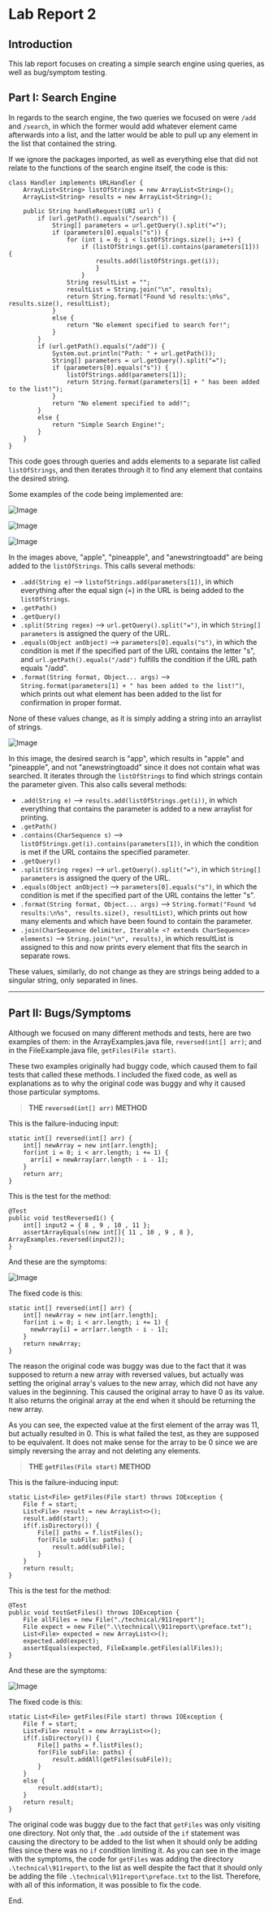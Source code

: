 # Lab Report 2
## Introduction
This lab report focuses on creating a simple search engine using queries, as well as bug/symptom testing.




## Part I: Search Engine 
In regards to the search engine, the two queries we focused on were `/add` and `/search`, in which the former would add whatever element came afterwards into a list, and the latter would be able to pull up any element in the list that contained the string. 

If we ignore the packages imported, as well as everything else that did not relate to the functions of the search engine itself, the code is this:
```
class Handler implements URLHandler {
    ArrayList<String> listOfStrings = new ArrayList<String>();
    ArrayList<String> results = new ArrayList<String>();

    public String handleRequest(URI url) {
        if (url.getPath().equals("/search")) {
            String[] parameters = url.getQuery().split("=");
            if (parameters[0].equals("s")) {
                for (int i = 0; i < listOfStrings.size(); i++) {
                    if (listOfStrings.get(i).contains(parameters[1])) {
                        results.add(listOfStrings.get(i));
                        }
                    }
                String resultList = "";
                resultList = String.join("\n", results);
                return String.format("Found %d results:\n%s", results.size(), resultList); 
            }
            else {
                return "No element specified to search for!";
            }
        }
        if (url.getPath().equals("/add")) {
            System.out.println("Path: " + url.getPath());
            String[] parameters = url.getQuery().split("=");
            if (parameters[0].equals("s")) {
                listOfStrings.add(parameters[1]);
                return String.format(parameters[1] + " has been added to the list!");
            }
            return "No element specified to add!";
        }
        else {
            return "Simple Search Engine!";
        }
    }
}
```
This code goes through queries and adds elements to a separate list called `listOfStrings`, and then iterates through it to find any element that contains the desired string.


Some examples of the code being implemented are:

![Image](Screenshot9.png)

![Image](Screenshot10.png)

![Image](Screenshot11.png)

In the images above, "apple", "pineapple", and "anewstringtoadd" are being added to the `listOfStrings`. This calls several methods: 
* `.add(String e)` --> `listofStrings.add(parameters[1])`, in which everything after the equal sign (=) in the URL is being added to the `listOfStrings`.
* `.getPath()`
* `.getQuery()`
* `.split(String regex)` --> `url.getQuery().split("=")`, in which `String[] parameters` is assigned the query of the URL.
* `.equals(Object anObject)` --> `parameters[0].equals("s")`, in which the condition is met if the specified part of the URL contains the letter "s", and `url.getPath().equals("/add")` fulfills the condition if the URL path equals "/add".
* `.format(String format, Object... args)` --> `String.format(parameters[1] + " has been added to the list!")`, which prints out what element has been added to the list for confirmation in proper format.

None of these values change, as it is simply adding a string into an arraylist of strings. 

![Image](Screenshot12.png)

In this image, the desired search is "app", which results in "apple" and "pineapple", and not "anewstringtoadd" since it does not contain what was searched. It iterates through the `listOfStrings` to find which strings contain the parameter given. This also calls several methods: 
* `.add(String e)` --> `results.add(listOfStrings.get(i))`, in which everything that contains the parameter is added to a new arraylist for printing.
* `.getPath()`
* `.contains(CharSequence s)` --> `listOfStrings.get(i).contains(parameters[1])`, in which the condition is met if the URL contains the specified parameter.
* `.getQuery()`
* `.split(String regex)` --> `url.getQuery().split("=")`, in which `String[] parameters` is assigned the query of the URL.
* `.equals(Object anObject)` --> `parameters[0].equals("s")`, in which the condition is met if the specified part of the URL contains the letter "s". 
* `.format(String format, Object... args)` --> `String.format("Found %d results:\n%s", results.size(), resultList)`, which prints out how many elements and which have been found to contain the parameter. 
* `.join(CharSequence delimiter, Iterable <? extends CharSequence> elements)` --> `String.join("\n", results)`, in which resultList is assigned to this and now prints every element that fits the search in separate rows.

These values, similarly, do not change as they are strings being added to a singular string, only separated in lines.

***

## Part II: Bugs/Symptoms 
Although we focused on many different methods and tests, here are two examples of them: in the ArrayExamples.java file, `reversed(int[] arr)`; and in the FileExample.java file, `getFiles(File start)`. 

These two examples originally had buggy code, which caused them to fail tests that called these methods. I included the fixed code, as well as explanations as to why the original code was buggy and why it caused those particular symptoms.

> **THE `reversed(int[] arr)` METHOD**

This is the failure-inducing input:

```
static int[] reversed(int[] arr) {
    int[] newArray = new int[arr.length];
    for(int i = 0; i < arr.length; i += 1) {
      arr[i] = newArray[arr.length - i - 1];
    }
    return arr;
}
```

This is the test for the method:

```
@Test
public void testReversed1() {
    int[] input2 = { 8 , 9 , 10 , 11 };
    assertArrayEquals(new int[]{ 11 , 10 , 9 , 8 }, ArrayExamples.reversed(input2));
}
```

And these are the symptoms:

![Image](Screenshot13.png)

The fixed code is this:

```
static int[] reversed(int[] arr) {
    int[] newArray = new int[arr.length];
    for(int i = 0; i < arr.length; i += 1) {
      newArray[i] = arr[arr.length - i - 1];
    }
    return newArray;
}
```

The reason the original code was buggy was due to the fact that it was supposed to return a new array with reversed values, but actually was setting the original array's values to the new array, which did not have any values in the beginning. This caused the original array to have 0 as its value. It also returns the original array at the end when it should be returning the new array. 

As you can see, the expected value at the first element of the array was 11, but actually resulted in 0. This is what failed the test, as they are supposed to be equivalent. It does not make sense for the array to be 0 since we are simply reversing the array and not deleting any elements. 

> **THE `getFiles(File start)` METHOD**

This is the failure-inducing input:

```
static List<File> getFiles(File start) throws IOException {
	File f = start;
	List<File> result = new ArrayList<>();
	result.add(start);
	if(f.isDirectory()) {
        File[] paths = f.listFiles();
        for(File subFile: paths) {
            result.add(subFile);
        } 
	}
	return result;
}
```

This is the test for the method:

```
@Test 
public void testGetFiles() throws IOException {
    File allFiles = new File("./technical/911report");
    File expect = new File(".\\technical\\911report\\preface.txt");
    List<File> expected = new ArrayList<>();
    expected.add(expect);
    assertEquals(expected, FileExample.getFiles(allFiles));
}
```

And these are the symptoms:

![Image](Screenshot14.png)

The fixed code is this:

```
static List<File> getFiles(File start) throws IOException {
    File f = start;
    List<File> result = new ArrayList<>();
    if(f.isDirectory()) {
        File[] paths = f.listFiles();
        for(File subFile: paths) {
            result.addAll(getFiles(subFile));
        }
    }
    else {
        result.add(start);
    }
    return result;
}
```

The original code was buggy due to the fact that `getFiles` was only visiting one directory. Not only that, the `.add` outside of the `if` statement was causing the directory to be added to the list when it should only be adding files since there was no `if` condition limiting it. As you can see in the image with the symptoms, the code for `getFiles` was adding the directory `.\technical\911report\` to the list as well despite the fact that it should only be adding the file `.\technical\911report\preface.txt` to the list. Therefore, with all of this information, it was possible to fix the code. 




End.